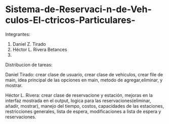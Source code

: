 # Sistema-de-Reservaci-n-de-Veh-culos-El-ctricos-Particulares-
Integrantes:
1. Daniel Z. Tirado
2. Héctor L. Rivera Betances
3. 

Distribucion de tareas:

Daniel Tirado: crear clase de usuario, crear clase de vehiculos, crear file de main, idea principal de las opciones en main,
metodo de agregar,eliminar, y mostrar.

Héctor L. Rivera: crear clase de reservacione y estación, mejoras en la interfaz mostrada en el output, logica para las reservaciones(eliminar, añadir, mostrar), manejo del tiempo, costos, capacidades de las estaciones, restricciones generales, lista de espera, modificaciones a lista de espera y reservaciones.


